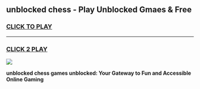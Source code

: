 
## unblocked chess - Play Unblocked Gmaes & Free
<h3>
<a href="https://news.freeplayer.one?title=unblocked_chess&ref=16F">CLICK TO PLAY</a></h3>
<hr>

<h3>
<a href="https://news.freeplayer.one?title=unblocked_chess&ref=16F">CLICK 2 PLAY</a>
  
</h3>

<a href="https://news.freeplayer.one?title=unblocked_chess&ref=16F/"><img src="https://clearcache.store/games.png"></a>


**unblocked chess games unblocked: Your Gateway to Fun and Accessible Online Gaming**
